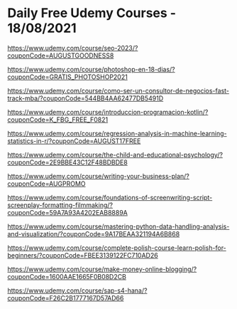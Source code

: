 # Daily Free Udemy Courses - 18/08/2021

https://www.udemy.com/course/seo-2023/?couponCode=AUGUSTGOODNESS8
https://www.udemy.com/course/photoshop-en-18-dias/?couponCode=GRATIS_PHOTOSHOP2021
https://www.udemy.com/course/como-ser-un-consultor-de-negocios-fast-track-mba/?couponCode=544BB4AA62477DB5491D
https://www.udemy.com/course/introduccion-programacion-kotlin/?couponCode=K_FBG_FREE_F0821
https://www.udemy.com/course/regression-analysis-in-machine-learning-statistics-in-r/?couponCode=AUGUST17FREE
https://www.udemy.com/course/the-child-and-educational-psychology/?couponCode=2E9BBE43C12F48BDBDE8
https://www.udemy.com/course/writing-your-business-plan/?couponCode=AUGPROMO
https://www.udemy.com/course/foundations-of-screenwriting-script-screenplay-formatting-filmmaking/?couponCode=59A7A93A4202EAB8889A
https://www.udemy.com/course/mastering-python-data-handling-analysis-and-visualization/?couponCode=9A17BEAA321194A6B868
https://www.udemy.com/course/complete-polish-course-learn-polish-for-beginners/?couponCode=FBEE3139122FC710AD26
https://www.udemy.com/course/make-money-online-blogging/?couponCode=1600AAE1665F0B08D2CB
https://www.udemy.com/course/sap-s4-hana/?couponCode=F26C2B1777167D57AD66

